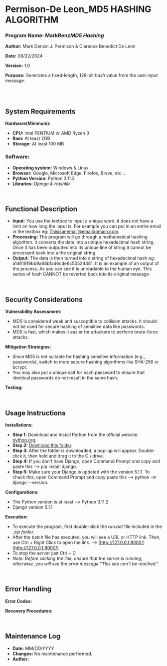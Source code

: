 # Permison-De Leon_MD5 HASHING ALGORITHM

### Program Name: MarkRenz*MD5 Hashing*

**Author:** Mark Denzel J. Permison & Clarence Benedict De Leon

**Date:** 09/22/2024

**Version:** 1.0

**Purpose:** Generates a fixed-length, 128-bit *hash* value from the user input message.

<br>
<br>

## System Requirements
**Hardware(Minimum):**

* **CPU:** Intel PENTIUM or AMD Ryzen 3  
* **Ram:** At least 2GB  
* **Storage:** At least 100 MB


### Software:
* **Operating system:** Windows & Linux  
* **Browser:** Google, Microsoft Edge, Firefox, Brave, etc... 
* **Python Version:** Python 3.11.2
* **Libraries:** *Django & Hashlib*

<br>

## Functional Description
* **Input:** You use the textbox to input a unique word, it does not have a limit on how long the input is. For example you can put in an entire  email in the textbox eg: Thisisanemail@emaildomain.com.
* **Processing:** The program will go through a mathematical hashing algorithm. It converts the data into a unique hexadecimal hash string. Once it has been outputted into its unique line of string it cannot be processed back into a the original string.
* **Output:** The data is then turned into a string of hexadecimal hash eg: a1d61919bb9a68b1ad6cde6c50524481. It is an example of an output of the process. As you can see it is unreadable to the human eye. This series of hash CANNOT be reverted back into its original message


<br>

## Security Considerations
**Vulnerability Assessment:**

* MD5 is considered weak and susceptible to collision attacks. It should not be used for secure hashing of sensitive data like passwords.
* MD5 is fast, which makes it easier for attackers to perform brute-force attacks.

**Mitigation Strategies:**
* Since MD5 is not suitable for hashing sensitive information (e.g., passwords), switch to more secure hashing algorithms like SHA-256 or bcrypt.
* You may also put a unique salt for each password to ensure that identical passwords do not result in the same hash.

**Testing:**

<br>

## Usage Instructions
**Installations:**
* **Step 1:** Download and install Python from the official website: [python.org](https://www.python.org/).
* **Step 2:** [Download this folder](https://github.com/Mark-Denzel/markrenzhashing/archive/refs/heads/main.zip).
* **Step 3:** After the folder is downloaded, a pop-up will appear. Double-click it, then hold and drag it to the C:\ drive.
* **Step 4:** If you don't have Django, open Command Prompt and copy and paste this --> pip install django.
* **Step 5:** Make sure your Django is updated with the version 5.1.1. To check this, open Command Prompt and copy paste this --> python -m django --version.

**Configurations:**
* The Python version is at least --> Python 3.11.2
* Django version 5.1.1

**Execution:**
* To execute the program, first double-click the *run.bat* file included in the *.zip folder.*
* After the batch file has executed, you will see a URL or HTTP link. Then, use Ctrl + Right Click to open the link. --> [http://127.0.0.1:8000/](http://127.0.0.1:8000/)
* To stop the server just  Ctrl + C
* *Note: Before clicking the link, ensure that the server is running; otherwise, you will see the error message "This site can’t be reached."*

<br>

## Error Handling
**Error Codes:**

**Recovery Procedures:**

<br>

## Maintenance Log
* **Date:** MM/DD/YYYY
* **Changes:** No maintenance performed.
* **Author:**
